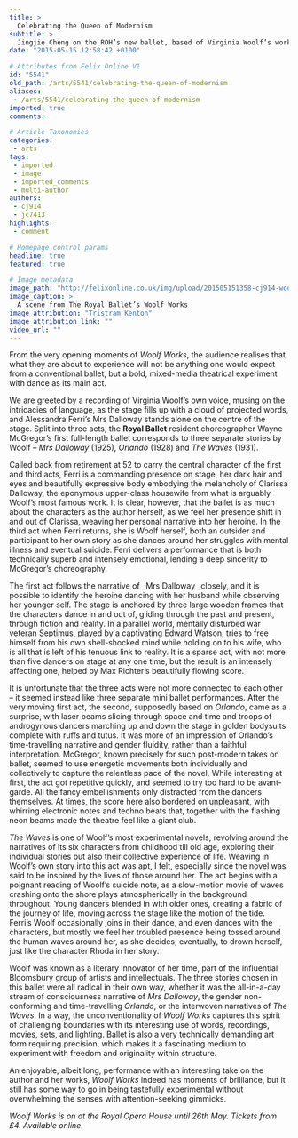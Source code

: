 ```yaml
---
title: >
  Celebrating the Queen of Modernism
subtitle: >
  Jingjie Cheng on the ROH’s new ballet, based of Virginia Woolf’s work
date: "2015-05-15 12:58:42 +0100"

# Attributes from Felix Online V1
id: "5541"
old_path: /arts/5541/celebrating-the-queen-of-modernism
aliases:
 - /arts/5541/celebrating-the-queen-of-modernism
imported: true
comments:

# Article Taxonomies
categories:
 - arts
tags:
 - imported
 - image
 - imported_comments
 - multi-author
authors:
 - cj914
 - jc7413
highlights:
 - comment

# Homepage control params
headline: true
featured: true

# Image metadata
image_path: "http://felixonline.co.uk/img/upload/201505151358-cj914-woolf-works-royal-ballet-827-edward-watson,-akane-takada,-tristan-dyer.-©roh,-2015.-photographed-by-tristram-kenton-copy.jpg"
image_caption: >
  A scene from The Royal Ballet’s Woolf Works
image_attribution: "Tristram Kenton"
image_attribution_link: ""
video_url: ""
---
```


From the very opening moments of _Woolf Works_, the audience realises that what they are about to experience will not be anything one would expect from a conventional ballet, but a bold, mixed-media theatrical experiment with dance as its main act.

We are greeted by a recording of Virginia Woolf’s own voice, musing on the intricacies of language, as the stage fills up with a cloud of projected words, and Alessandra Ferri’s Mrs Dalloway stands alone on the centre of the stage. Split into three acts, the __Royal Ballet__ resident choreographer Wayne McGregor’s first full-length ballet corresponds to three separate stories by Woolf – _Mrs Dalloway_ (1925), _Orlando_ (1928) and _The Waves_ (1931).

Called back from retirement at 52 to carry the central character of the first and third acts, Ferri is a commanding presence on stage, her dark hair and eyes and beautifully expressive body embodying the melancholy of Clarissa Dalloway, the eponymous upper-class housewife from what is arguably Woolf’s most famous work. It is clear, however, that the ballet is as much about the characters as the author herself, as we feel her presence shift in and out of Clarissa, weaving her personal narrative into her heroine. In the third act when Ferri returns, she is Woolf herself, both an outsider and participant to her own story as she dances around her struggles with mental illness and eventual suicide. Ferri delivers a performance that is both technically superb and intensely emotional, lending a deep sincerity to McGregor’s choreography.

The first act follows the narrative of _Mrs Dalloway _closely, and it is possible to identify the heroine dancing with her husband while observing her younger self. The stage is anchored by three large wooden frames that the characters dance in and out of, gliding through the past and present, through fiction and reality. In a parallel world, mentally disturbed war veteran Septimus, played by a captivating Edward Watson, tries to free himself from his own shell-shocked mind while holding on to his wife, who is all that is left of his tenuous link to reality. It is a sparse act, with not more than five dancers on stage at any one time, but the result is an intensely affecting one, helped by Max Richter’s beautifully flowing score.

It is unfortunate that the three acts were not more connected to each other – it seemed instead like three separate mini ballet performances. After the very moving first act, the second, supposedly based on _Orlando_, came as a surprise, with laser beams slicing through space and time and troops of androgynous dancers marching up and down the stage in golden bodysuits complete with ruffs and tutus. It was more of an impression of Orlando’s time-travelling narrative and gender fluidity, rather than a faithful interpretation. McGregor, known precisely for such post-modern takes on ballet, seemed to use energetic movements both individually and collectively to capture the relentless pace of the novel. While interesting at first, the act got repetitive quickly, and seemed to try too hard to be avant-garde. All the fancy embellishments only distracted from the dancers themselves. At times, the score here also bordered on unpleasant, with whirring electronic notes and techno beats that, together with the flashing neon beams made the theatre feel like a giant club.

_The Waves_ is one of Woolf’s most experimental novels, revolving around the narratives of its six characters from childhood till old age, exploring their individual stories but also their collective experience of life. Weaving in Woolf’s own story into this act was apt, I felt, especially since the novel was said to be inspired by the lives of those around her. The act begins with a poignant reading of Woolf’s suicide note, as a slow-motion movie of waves crashing onto the shore plays atmospherically in the background throughout. Young dancers blended in with older ones, creating a fabric of the journey of life, moving across the stage like the motion of the tide. Ferri’s Woolf occasionally joins in their dance, and even dances with the characters, but mostly we feel her troubled presence being tossed around the human waves around her, as she decides, eventually, to drown herself, just like the character Rhoda in her story.

Woolf was known as a literary innovator of her time, part of the influential Bloomsbury group of artists and intellectuals. The three stories chosen in this ballet were all radical in their own way, whether it was the all-in-a-day stream of consciousness narrative of _Mrs Dalloway_, the gender non-conforming and time-travelling _Orlando_, or the interwoven narratives of _The Waves_. In a way, the unconventionality of _Woolf Works_ captures this spirit of challenging boundaries with its interesting use of words, recordings, movies, sets, and lighting. Ballet is also a very technically demanding art form requiring precision, which makes it a fascinating medium to experiment with freedom and originality within structure.

An enjoyable, albeit long, performance with an interesting take on the author and her works, _Woolf Works_ indeed has moments of brilliance, but it still has some way to go in being tastefully experimental without overwhelming the senses with attention-seeking gimmicks.

_Woolf Works is on at the Royal Opera House until 26th May. Tickets from £4. Available online._
